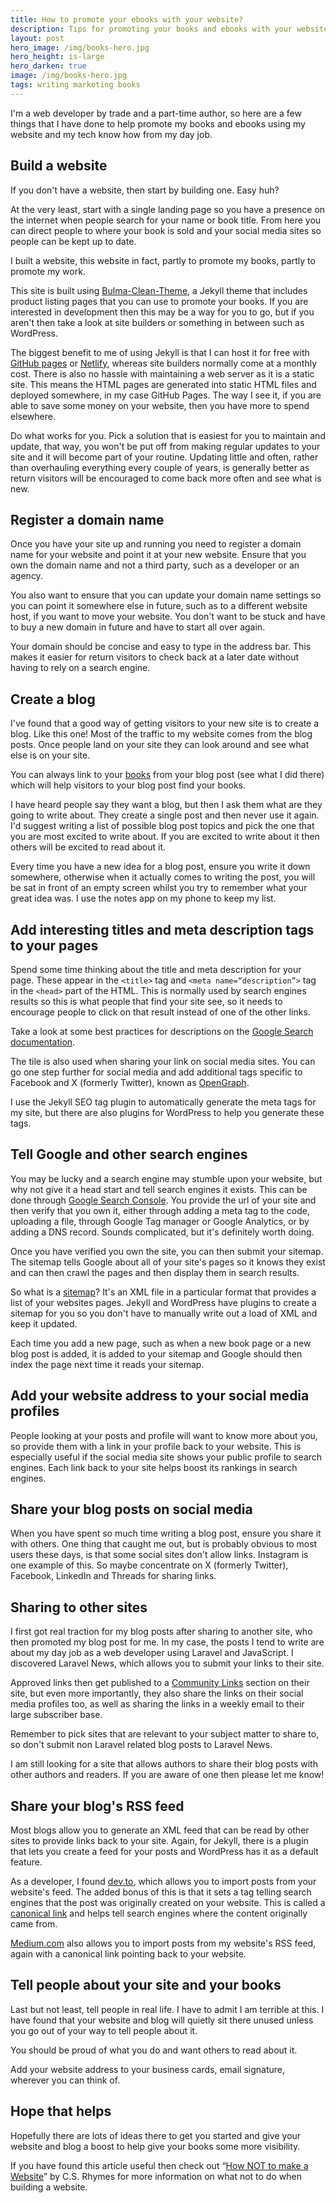 ```yaml
---
title: How to promote your ebooks with your website?
description: Tips for promoting your books and ebooks with your website
layout: post
hero_image: /img/books-hero.jpg
hero_height: is-large
hero_darken: true
image: /img/books-hero.jpg
tags: writing marketing books
---
```


I'm a web developer by trade and a part-time author, so here are a few things that I have done to help promote my books and ebooks using my website and my tech know how from my day job.

## Build a website

If you don't have a website, then start by building one. Easy huh?

At the very least, start with a single landing page so you have a presence on the internet when people search for your name or book title. From here you can direct people to where your book is sold and your social media sites so people can be kept up to date.

I built a website, this website in fact, partly to promote my books, partly to promote my work.

This site is built using [Bulma-Clean-Theme](https://github.com/chrisrhymes/bulma-clean-theme), a Jekyll theme that includes product listing pages that you can use to promote your books. If you are interested in development then this may be a way for you to go, but if you aren't then take a look at site builders or something in between such as WordPress.

The biggest benefit to me of using Jekyll is that I can host it for free with [GitHub pages](https://pages.github.com/) or [Netlify](https://www.netlify.com/), whereas site builders normally come at a monthly cost. There is also no hassle with maintaining a web server as it is a static site. This means the HTML pages are generated into static HTML files and deployed somewhere, in my case GitHub Pages. The way I see it, if you are able to save some money on your website, then you have more to spend elsewhere.

Do what works for you. Pick a solution that is easiest for you to maintain and update, that way, you won't be put off from making regular updates to your site and it will become part of your routine. Updating little and often, rather than overhauling everything every couple of years, is generally better as return visitors will be encouraged to come back more often and see what is new.

## Register a domain name

Once you have your site up and running you need to register a domain name for your website and point it at your new website. Ensure that you own the domain name and not a third party, such as a developer or an agency.

You also want to ensure that you can update your domain name settings so you can point it somewhere else in future, such as to a different website host, if you want to move your website. You don't want to be stuck and have to buy a new domain in future and have to start all over again.

Your domain should be concise and easy to type in the address bar. This makes it easier for return visitors to check back at a later date without having to rely on a search engine.

## Create a blog

I've found that a good way of getting visitors to your new site is to create a blog. Like this one! Most of the traffic to my website comes from the blog posts. Once people land on your site they can look around and see what else is on your site.

You can always link to your [books](https://www.csrhymes.com/books) from your blog post (see what I did there) which will help visitors to your blog post find your books.

I have heard people say they want a blog, but then I ask them what are they going to write about. They create a single post and then never use it again. I'd suggest writing a list of possible blog post topics and pick the one that you are most excited to write about. If you are excited to write about it then others will be excited to read about it.

Every time you have a new idea for a blog post, ensure you write it down somewhere, otherwise when it actually comes to writing the post, you will be sat in front of an empty screen whilst you try to remember what your great idea was. I use the notes app on my phone to keep my list.

## Add interesting titles and meta description tags to your pages

Spend some time thinking about the title and meta description for your page. These appear in the `<title>` tag and `<meta name=“description”>` tag in the `<head>` part of the HTML. This is normally used by search engines results so this is what people that find your site see, so it needs to encourage people to click on that result instead of one of the other links.

Take a look at some best practices for descriptions on the [Google Search documentation](https://developers.google.com/search/docs/appearance/snippet#meta-descriptions).

The tile is also used when sharing your link on social media sites. You can go one step further for social media and add additional tags specific to Facebook and X (formerly Twitter), known as [OpenGraph](https://ogp.me/).

I use the Jekyll SEO tag plugin to automatically generate the meta tags for my site, but there are also plugins for WordPress to help you generate these tags.

## Tell Google and other search engines

You may be lucky and a search engine may stumble upon your website, but why not give it a head start and tell search engines it exists. This can be done through [Google Search Console](https://search.google.com/search-console/about). You provide the url of your site and then verify that you own it, either through adding a meta tag to the code, uploading a file, through Google Tag manager or Google Analytics, or by adding a DNS record. Sounds complicated, but it's definitely worth doing.

Once you have verified you own the site, you can then submit your sitemap. The sitemap tells Google about all of your site's pages so it knows they exist and can then crawl the pages and then display them in search results.

So what is a [sitemap](https://developers.google.com/search/docs/crawling-indexing/sitemaps/build-sitemap)? It's an XML file in a particular format that provides a list of your websites pages. Jekyll and WordPress have plugins to create a sitemap for you so you don't have to manually write out a load of XML and keep it updated.

Each time you add a new page, such as when a new book page or a new blog post is added, it is added to your sitemap and Google should then index the page next time it reads your sitemap.

## Add your website address to your social media profiles

People looking at your posts and profile will want to know more about you, so provide them with a link in your profile back to your website. This is especially useful if the social media site shows your public profile to search engines. Each link back to your site helps boost its rankings in search engines.

## Share your blog posts on social media

When you have spent so much time writing a blog post, ensure you share it with others. One thing that caught me out, but is probably obvious to most users these days, is that some social sites don't allow links. Instagram is one example of this. So maybe concentrate on X (formerly Twitter), Facebook, LinkedIn and Threads for sharing links.

## Sharing to other sites

I first got real traction for my blog posts after sharing to another site, who then promoted my blog post for me. In my case, the posts I tend to write are about my day job as a web developer using Laravel and JavaScript. I discovered Laravel News, which allows you to submit your links to their site.

Approved links then get published to a [Community Links](https://laravel-news.com/links) section on their site, but even more importantly, they also share the links on their social media profiles too, as well as sharing the links in a weekly email to their large subscriber base.

Remember to pick sites that are relevant to your subject matter to share to, so don't submit non Laravel related blog posts to Laravel News.

I am still looking for a site that allows authors to share their blog posts with other authors and readers. If you are aware of one then please let me know!

## Share your blog's RSS feed

Most blogs allow you to generate an XML feed that can be read by other sites to provide links back to your site. Again, for Jekyll, there is a plugin that lets you create a feed for your posts and WordPress has it as a default feature.

As a developer, I found [dev.to](https://dev.to/chrisrhymes), which allows you to import posts from your website's feed. The added bonus of this is that it sets a tag telling search engines that the post was originally created on your website. This is called a [canonical link](https://developers.google.com/search/docs/crawling-indexing/consolidate-duplicate-urls#rel-canonical-link-method) and helps tell search engines where the content originally came from.

[Medium.com](https://medium.com/@chrisrhymes) also allows you to import posts from my website's RSS feed, again with a canonical link pointing back to your website.

## Tell people about your site and your books

Last but not least, tell people in real life. I have to admit I am terrible at this. I have found that your website and blog will quietly sit there unused unless you go out of your way to tell people about it.

You should be proud of what you do and want others to read about it.

Add your website address to your business cards, email signature, wherever you can think of.

## Hope that helps

Hopefully there are lots of ideas there to get you started and give your website and blog a boost to help give your books some more visibility.

If you have found this article useful then check out “[How NOT to make a Website](/products/how-not-to-make-a-website)” by C.S. Rhymes for more information on what not to do when building a website.
